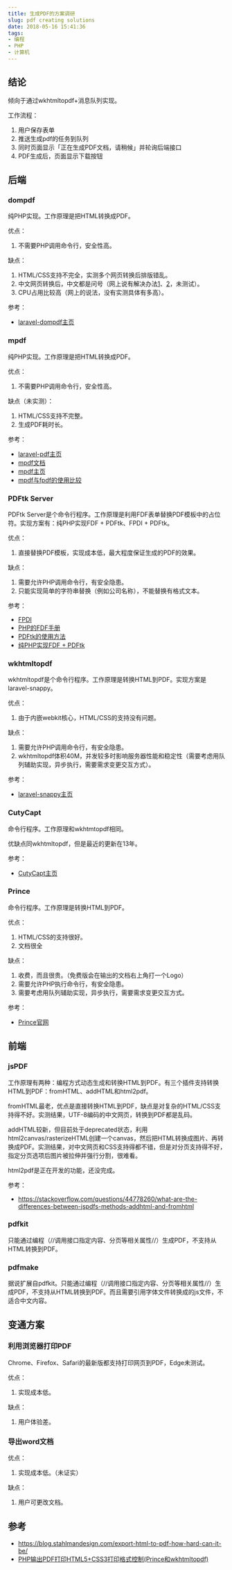 ```yaml
---
title: 生成PDF的方案调研
slug: pdf creating solutions
date: 2018-05-16 15:41:36
tags:
- 编程
- PHP
- 计算机
---
```

## 结论
倾向于通过wkhtmltopdf+消息队列实现。

工作流程：
 1.  用户保存表单
 2.  推送生成pdf的任务到队列
 3.  同时页面显示「正在生成PDF文档，请稍候」并轮询后端接口
 4.  PDF生成后，页面显示下载按钮

## 后端

### dompdf
纯PHP实现。工作原理是把HTML转换成PDF。

优点：
 1.  不需要PHP调用命令行，安全性高。

缺点：
 1.  HTML/CSS支持不完全，实测多个网页转换后排版错乱。
 2.  中文网页转换后，中文都是问号（网上说有解决办法[1](http://www.cnblogs.com/xxoome/p/6083542.html)、[2](http://blog.51cto.com/lampzxr/1916038)，未测试）。
 3.  CPU占用比较高（网上的说法，没有实测具体有多高）。

参考：

*  [laravel-dompdf主页](https///github.com/barryvdh/laravel-dompdf)

### mpdf

纯PHP实现。工作原理是把HTML转换成PDF。

优点：
 1.  不需要PHP调用命令行，安全性高。

缺点（未实测）：
 1.  HTML/CSS支持不完整。
 2.  生成PDF耗时长。

参考：

*  [laravel-pdf主页](https///github.com/niklasravnsborg/laravel-pdf)
*  [mpdf文档](https///mpdf.github.io)
*  [mpdf主页](https///github.com/mpdf/mpdf)
*  [mpdf与fpdf的使用比较](http://www.cnblogs.com/attitudeY/p/7297948.html)

### PDFtk Server

PDFtk Server是个命令行程序。工作原理是利用FDF表单替换PDF模板中的占位符。实现方案有：纯PHP实现FDF + PDFtk、FPDI + PDFtk。

优点：
 1.  直接替换PDF模板，实现成本低，最大程度保证生成的PDF的效果。

缺点：
 1.  需要允许PHP调用命令行，有安全隐患。
 2.  只能实现简单的字符串替换（例如公司名称），不能替换有格式文本。

参考：

*  [FPDI](https///www.setasign.com/products/fpdi/manual/#p-58)
*  [PHP的FDF手册](http://php.net/manual/zh/intro.fdf.php)
*  [PDFtk的使用方法](https///stackoverflow.com/questions/1389964/merge-fdf-data-into-a-pdf-file-using-php)
*  [纯PHP实现FDF + PDFtk](https///www.sitepoint.com/filling-pdf-forms-pdftk-php/)

### wkhtmltopdf

wkhtmltopdf是个命令行程序。工作原理是转换HTML到PDF。实现方案是laravel-snappy。

优点：
 1.  由于内嵌webkit核心，HTML/CSS的支持没有问题。

缺点：
 1.  需要允许PHP调用命令行，有安全隐患。
 2.  wkhtmltopdf体积40M，并发较多时影响服务器性能和稳定性（需要考虑用队列辅助实现，异步执行，需要需求变更交互方式）。

参考：

*  [laravel-snappy主页](https///github.com/barryvdh/laravel-snappy)

### CutyCapt

命令行程序。工作原理和wkhtmtopdf相同。

优缺点同wkhtmltopdf，但是最近的更新在13年。

参考：

*  [CutyCapt主页](http://cutycapt.sourceforge.net)

### Prince

命令行程序。工作原理是转换HTML到PDF。

优点：
 1.  HTML/CSS的支持很好。
 2.  文档很全

缺点：
 1.  收费，而且很贵。（免费版会在输出的文档右上角打一个Logo）
 2.  需要允许PHP执行命令行，有安全隐患。
 3.  需要考虑用队列辅助实现，异步执行，需要需求变更交互方式。

参考：

*  [Prince官网](https///www.princexml.com)

## 前端

### jsPDF
工作原理有两种：编程方式动态生成和转换HTML到PDF。有三个插件支持转换HTML到PDF：fromHTML、addHTML和html2pdf。

fromHTML最老，优点是直接转换HTML到PDF，缺点是对复杂的HTML/CSS支持得不好。实测结果，UTF-8编码的中文网页，转换到PDF都是乱码。

addHTML较新，但目前处于deprecated状态，利用html2canvas/rasterizeHTML创建一个canvas，然后把HTML转换成图片、再转换成PDF。实测结果，对中文网页和CSS支持得都不错，但是对分页支持得不好，指定分页选项后图片被拉伸并强行分割，很难看。

html2pdf是正在开发的功能，还没完成。

参考：

*  https://stackoverflow.com/questions/44778260/what-are-the-differences-between-jspdfs-methods-addhtml-and-fromhtml

### pdfkit

只能通过编程（//调用接口指定内容、分页等相关属性//）生成PDF，不支持从HTML转换到PDF。

### pdfmake

据说扩展自pdfkit。只能通过编程（//调用接口指定内容、分页等相关属性//）生成PDF，不支持从HTML转换到PDF。而且需要引用字体文件转换成的js文件，不适合中文内容。

## 变通方案

### 利用浏览器打印PDF
Chrome、Firefox、Safari的最新版都支持打印网页到PDF，Edge未测试。

优点：
 1.  实现成本低。

缺点：
 1.  用户体验差。

### 导出word文档

优点：
 1.  实现成本低。（未证实）

缺点：
 1.  用户可更改文档。

## 参考

*  https://blog.stahlmandesign.com/export-html-to-pdf-how-hard-can-it-be/
*  [PHP输出PDF打印HTML5+CSS3打印格式控制(Prince和wkhtmltopdf)](https///my.oschina.net/janpoem/blog/705912)

